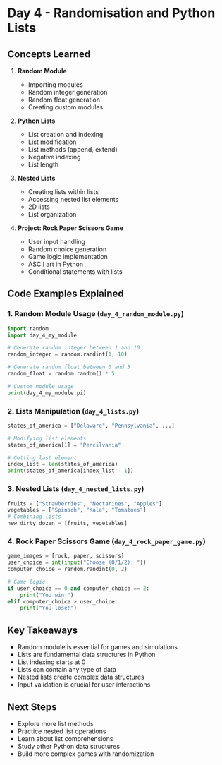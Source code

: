 # Day 4 - Randomisation and Python Lists

## Concepts Learned
1. **Random Module**
   - Importing modules
   - Random integer generation
   - Random float generation
   - Creating custom modules

2. **Python Lists**
   - List creation and indexing
   - List modification
   - List methods (append, extend)
   - Negative indexing
   - List length

3. **Nested Lists**
   - Creating lists within lists
   - Accessing nested list elements
   - 2D lists
   - List organization

4. **Project: Rock Paper Scissors Game**
   - User input handling
   - Random choice generation
   - Game logic implementation
   - ASCII art in Python
   - Conditional statements with lists

## Code Examples Explained

### 1. Random Module Usage (`day_4_random_module.py`)
```python
import random
import day_4_my_module

# Generate random integer between 1 and 10
random_integer = random.randint(1, 10)

# Generate random float between 0 and 5
random_float = random.random() * 5

# Custom module usage
print(day_4_my_module.pi)
```

### 2. Lists Manipulation (`day_4_lists.py`)
```python
states_of_america = ["Delaware", "Pennsylvania", ...]

# Modifying list elements
states_of_america[1] = "Pencilvania"

# Getting last element
index_list = len(states_of_america)
print(states_of_america[index_list - 1])
```

### 3. Nested Lists (`day_4_nested_lists.py`)
```python
fruits = ["Strawberries", "Nectarines", "Apples"]
vegetables = ["Spinach", "Kale", "Tomatoes"]
# Combining lists
new_dirty_dozen = [fruits, vegetables]
```

### 4. Rock Paper Scissors Game (`day_4_rock_paper_game.py`)
```python
game_images = [rock, paper, scissors]
user_choice = int(input("Choose (0/1/2): "))
computer_choice = random.randint(0, 2)

# Game logic
if user_choice == 0 and computer_choice == 2:
    print("You win!")
elif computer_choice > user_choice:
    print("You lose!")
```

## Key Takeaways
- Random module is essential for games and simulations
- Lists are fundamental data structures in Python
- List indexing starts at 0
- Lists can contain any type of data
- Nested lists create complex data structures
- Input validation is crucial for user interactions

## Next Steps
- Explore more list methods
- Practice nested list operations
- Learn about list comprehensions
- Study other Python data structures
- Build more complex games with randomization
